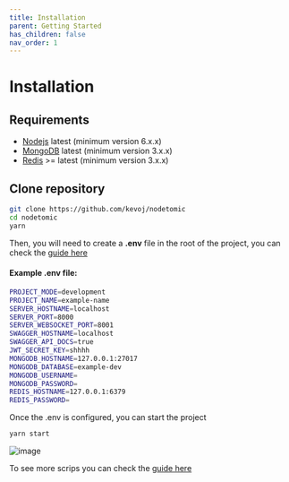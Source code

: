 ```yaml
---
title: Installation
parent: Getting Started
has_children: false
nav_order: 1
---
```


# Installation

## Requirements

- [Nodejs](https://nodejs.org) latest (minimum version 6.x.x)
- [MongoDB](https://www.mongodb.com) latest (minimum version 3.x.x)
- [Redis](https://redis.io)  >= latest (minimum version 3.x.x)

## Clone repository

```bash
git clone https://github.com/kevoj/nodetomic
cd nodetomic
yarn
```

Then, you will need to create a **.env** file in the root of the project, you can check the [guide here](https://kevoj.github.io/nodetomic/enviroments)

#### Example .env file:

```bash
PROJECT_MODE=development
PROJECT_NAME=example-name
SERVER_HOSTNAME=localhost
SERVER_PORT=8000
SERVER_WEBSOCKET_PORT=8001
SWAGGER_HOSTNAME=localhost
SWAGGER_API_DOCS=true
JWT_SECRET_KEY=shhhh
MONGODB_HOSTNAME=127.0.0.1:27017
MONGODB_DATABASE=example-dev
MONGODB_USERNAME=
MONGODB_PASSWORD=
REDIS_HOSTNAME=127.0.0.1:6379
REDIS_PASSWORD=
```

Once the .env is configured, you can start the project

```bash
yarn start
```

![image](https://user-images.githubusercontent.com/2652129/128099115-68acdd08-22f4-41c8-b2f2-35d320db9a14.png)

To see more scrips you can check the [guide here](https://kevoj.github.io/nodetomic/scripts)